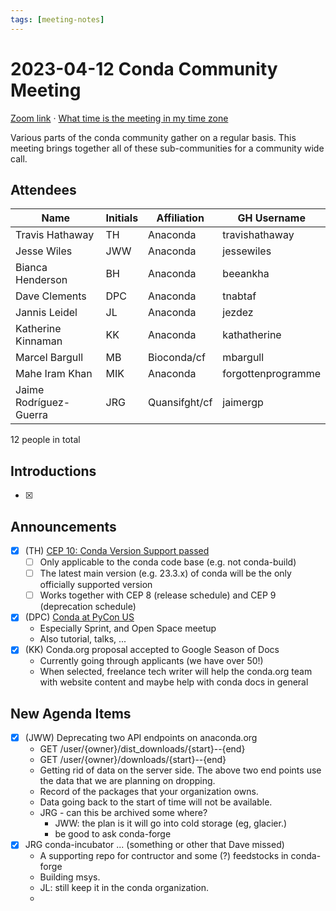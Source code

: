 ```yaml
---
tags: [meeting-notes]
---
```

# 2023-04-12 Conda Community Meeting 

[Zoom link](https://zoom.us/j/9138593505) · [What time is the meeting in my time zone](https://dateful.com/convert/utc?t=5pm)

Various parts of the conda community gather on a regular basis. This meeting brings together all of these sub-communities for a community wide call.

## Attendees

| Name                   | Initials | Affiliation  | GH Username      |
| ---------------------- | -------- | ------------ | ---------------- |
| Travis Hathaway        | TH       | Anaconda     | travishathaway   |
| Jesse Wiles            |JWW       | Anaconda     |jessewiles        |
| Bianca Henderson       | BH       | Anaconda     | beeankha         | 
| Dave Clements          | DPC      | Anaconda     | tnabtaf          |
| Jannis Leidel          | JL       | Anaconda     | jezdez           |
| Katherine Kinnaman     | KK       | Anaconda     | kathatherine     |
| Marcel Bargull         | MB       | Bioconda/cf  | mbargull         |
| Mahe Iram Khan         | MIK      | Anaconda     | forgottenprogramme |
| Jaime Rodríguez-Guerra | JRG      | Quansifght/cf | jaimergp        |

12 people in total

## Introductions

- [x]

## Announcements

- [x] (TH) [CEP 10: Conda Version Support passed](https://github.com/conda-incubator/ceps/pull/25/files?short_path=e372737#diff-e372737d434810604b34736eaf4a8c79c8c9c88c3985018b6b02e94dfa4ec6b0)
    - [ ] Only applicable to the conda code base (e.g. not conda-build)
    - [ ] The latest main version (e.g. 23.3.x) of conda will be the only officially supported version
    - [ ] Works together with CEP 8 (release schedule) and CEP 9 (deprecation schedule)

- [x] (DPC) [Conda at PyCon US](https://conda.discourse.group/t/conda-pycon-us-2023/222)
    - Especially Sprint, and Open Space meetup
    - Also tutorial, talks, ...
- [x] (KK) Conda.org proposal accepted to Google Season of Docs
    - Currently going through applicants (we have over 50!)
    - When selected, freelance tech writer will help the conda.org team with website content and maybe help with conda docs in general

## New Agenda Items

- [x] (JWW) Deprecating two API endpoints on anaconda.org
    - GET /user/{owner}/dist_downloads/{start}--{end}
    - GET /user/{owner}/downloads/{start}--{end}
    - Getting rid of data on the server side.  The above two end points use the data that we are planning on dropping.
    - Record of the packages that your organization owns.
    - Data going back to the start of time will not be available.
    - JRG - can this be archived some where?
        - JWW: the plan is it will go into cold storage (eg, glacier.)
        - be good to ask conda-forge
- [x] JRG conda-incubator ... (something or other that Dave missed)
    - A supporting repo for contructor and some (?) feedstocks in conda-forge
    - Building msys.
    - JL: still keep it in the conda organization.
    - 


